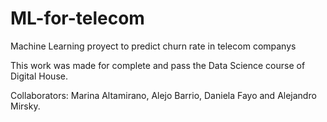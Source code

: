 # ML-for-telecom
Machine Learning proyect to predict churn rate in telecom companys

This work was made for complete and pass the Data Science course of Digital House.

Collaborators: Marina Altamirano, Alejo Barrio, Daniela Fayo and Alejandro Mirsky.
